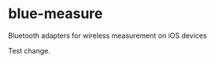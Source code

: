 blue-measure
============

Bluetooth adapters for wireless measurement on iOS devices



Test change.
